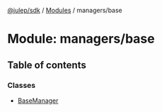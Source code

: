 [@julep/sdk](../README.md) / [Modules](../modules.md) / managers/base

# Module: managers/base

## Table of contents

### Classes

- [BaseManager](../classes/managers_base.BaseManager.md)
